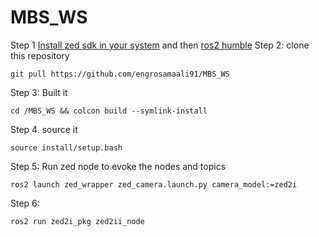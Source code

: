 # MBS_WS
Step 1
[Install zed sdk in your system](https://www.stereolabs.com/docs/installation/linux) and then [ros2 humble](https://docs.ros.org/en/humble/Installation.html)
Step 2: clone this repository
```
git pull https://github.com/engrosamaali91/MBS_WS
```
Step 3: Built it
```
cd /MBS_WS && colcon build --symlink-install 
```
Step 4. source it 
```
source install/setup.bash
```

Step 5: Run zed node to evoke the nodes and topics 
```
ros2 launch zed_wrapper zed_camera.launch.py camera_model:=zed2i
```

Step 6:
```
ros2 run zed2i_pkg zed2ii_node
```


